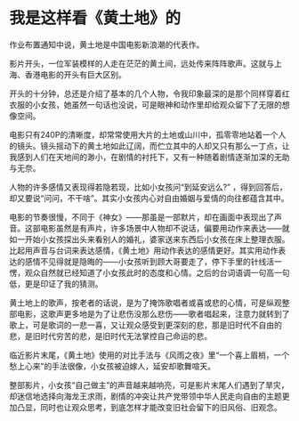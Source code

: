 # 我是这样看《黄土地》的

作业布置通知中说，黄土地是中国电影新浪潮的代表作。

影片开头，一位军装模样的人走在茫茫的黄土间，远处传来阵阵歌声。这就与上海、香港电影的开头有巨大区别。

开头的十分钟，总还是介绍了基本的几个人物，令我印象最深的是那个同样穿着红衣服的小女孩，她虽然一句话也没说，可是眼神和动作里却给观众留下了无限的想像空间。

电影只有240P的清晰度，却常常使用大片的土地或山川中，孤零零地站着一个人的镜头。镜头摇动下的黄土地如此辽阔，而伫立其中的人却又只有那么一丁点，让我感到人们在天地间的渺小，在剧情的衬托下，又有一种随着剧情逐渐加深的无助与无奈。

人物的许多感情又表现得若隐若现，比如小女孩问“到延安远么?” ，得到回答后，却又要说“问问，不干啥”。其实小女孩内心对自由婚姻与爱情的向往都蕴含其中。

电影的节奏很慢，不同于《神女》——那虽是一部默片，却在画面中表现出了声音。这部电影虽然是有声片，许多场景中人物却不说话，偏要用动作来表达——就如一开始小女孩探出头来看别人的婚礼，婆家送来东西后小女孩在床上整理衣服。比起用声音与台词来表达感情，《黄土地》用动作表达的感情更好。其实用动作表达的感情不见得就是隐晦的——小女孩听到顾大哥要走了，停下手里的针线活一愣，观众自然就已经知道了小女孩此时的态度和心情。之后的台词语调一句高一句低，更是印证了我的猜测。

黄土地上的歌声，按老者的话说，是为了掩饰歌唱者或喜或悲的心情，可是纵观整部电影，这歌声更多地是为了让悲伤没那么悲伤——歌者唱起来，注意力就转到了歌上，可是歌词的一悲一喜，又让观众感受到更深刻的悲，那是旧时代不自由的悲，是旧时代穷苦的悲，是旧时代无法掌控自己命运的悲。

临近影片末尾，《黄土地》使用的对比手法与《风雨之夜》里“一个喜上眉梢，一个愁上心来”的手法很像，小女孩被迫嫁人，延安却歌舞喧天。

整部影片，小女孩“自己做主”的声音越来越响亮，可是影片末尾人们遇到了旱灾，却迷信地选择向海龙王求雨，剧情的冲突让共产党带领中华人民走向自由的主题更加凸显，同时也让观众思考，到底怎样才能改变旧社会留下的旧风俗、旧观念。